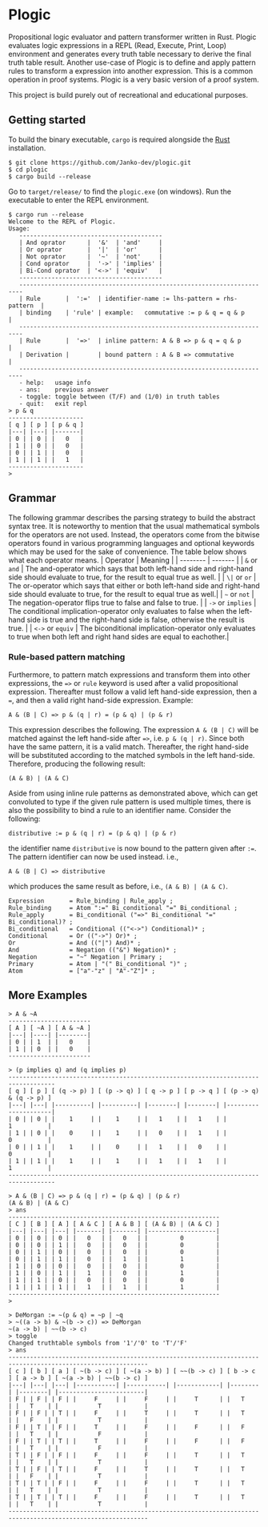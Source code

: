 # Plogic
Propositional logic evaluator and pattern transformer written in Rust. Plogic evaluates logic expressions in a REPL (Read, Execute, Print, Loop) environment and generates every truth table necessary to derive the final truth table result. Another use-case of Plogic is to define and apply pattern rules to transform a expression into another expression. This is a common operation in proof systems. Plogic is a very basic version of a proof system.

This project is build purely out of recreational and educational purposes.

## Getting started
To build the binary executable, `cargo` is required alongside the [Rust](https://www.rust-lang.org/tools/install) installation.
```
$ git clone https://github.com/Janko-dev/plogic.git
$ cd plogic
$ cargo build --release
```
Go to `target/release/` to find the `plogic.exe` (on windows). Run the executable to enter the REPL environment.

``` 
$ cargo run --release
Welcome to the REPL of Plogic.
Usage:
   ----------------------------------------
   | And oprator      |  '&'  | 'and'     |
   | Or oprator       |  '|'  | 'or'      |
   | Not oprator      |  '~'  | 'not'     |
   | Cond oprator     |  '->' | 'implies' |
   | Bi-Cond oprator  | '<->' | 'equiv'   |
   ----------------------------------------
   -----------------------------------------------------------------------
   | Rule       |  ':='  | identifier-name := lhs-pattern = rhs-pattern  |
   | binding    | 'rule' | example:   commutative := p & q = q & p       |
   -----------------------------------------------------------------------
   | Rule       |  '=>'  | inline pattern: A & B => p & q = q & p        |
   | Derivation |        | bound pattern : A & B => commutative          |
   -----------------------------------------------------------------------
   - help:   usage info
   - ans:    previous answer
   - toggle: toggle between (T/F) and (1/0) in truth tables
   - quit:   exit repl
> p & q
---------------------
[ q ] [ p ] [ p & q ]
|---| |---| |-------|
| 0 | | 0 | |   0   |
| 1 | | 0 | |   0   |
| 0 | | 1 | |   0   |
| 1 | | 1 | |   1   |
---------------------
>
```

## Grammar
The following grammar describes the parsing strategy to build the abstract syntax tree. It is noteworthy to mention that the usual mathematical symbols for the operators are not used. Instead, the operators come from the bitwise operators found in various programming languages and optional keywords which may be used for the sake of convenience. The table below shows what each operator means.
| Operator | Meaning |
| -------- | ------- |
| `&` or `and` | The and-operator which says that both left-hand side and right-hand side should evaluate to true, for the result to equal true as well. |
| `\|` or `or` | The or-operator which says that either or both left-hand side and right-hand side should evaluate to true, for the result to equal true as well.|
| `~` or `not` | The negation-operator flips true to false and false to true. |
| `->` or `implies` | The conditional implication-operator only evaluates to false when the left-hand side is true and the right-hand side is false, otherwise the result is true. |
| `<->` or `equiv` | The biconditional implication-operator only evaluates to true when both left and right hand sides are equal to eachother.|

### Rule-based pattern matching
Furthermore, to pattern match expressions and transform them into other expressions, the `=>` or `rule` keyword is used after a valid propositional expression. Thereafter must follow a valid left hand-side expression, then a `=`, and then a valid right hand-side expression. Example:

`A & (B | C) => p & (q | r) = (p & q) | (p & r)`

This expression describes the following. The expression `A & (B | C)` will be matched against the left hand-side after `=>`, i.e. `p & (q | r)`. Since both have the same pattern, it is a valid match. Thereafter, the right hand-side will be substituted according to the matched symbols in the left hand-side. Therefore, producing the following result:

`(A & B) | (A & C)`

Aside from using inline rule patterns as demonstrated above, which can get convoluted to type if the given rule pattern is used multiple times, there is also the possibility to bind a rule to an identifier name. Consider the following:

`distributive := p & (q | r) = (p & q) | (p & r)`

the identifier name `distributive` is now bound to the pattern given after `:=`. The pattern identifier can now be used instead. i.e., 

`A & (B | C) => distributive`

which produces the same result as before, i.e., `(A & B) | (A & C)`.

``` ebnf
Expression       = Rule_binding | Rule_apply ;
Rule_binding     = Atom ":=" Bi_conditional "=" Bi_conditional ;
Rule_apply       = Bi_conditional ("=>" Bi_conditional "=" Bi_conditional)? ;
Bi_conditional   = Conditional (("<->") Conditional)* ;
Conditional      = Or (("->") Or)* ;
Or               = And (("|") And)* ;
And              = Negation (("&") Negation)* ;
Negation         = "~" Negation | Primary ;
Primary          = Atom | "(" Bi_conditional ")" ;
Atom             = ["a"-"z" | "A"-"Z"]* ;
```

## More Examples
 
```
> A & ~A
-----------------------
[ A ] [ ~A ] [ A & ~A ]
|---| |----| |--------|
| 0 | | 1  | |   0    |
| 1 | | 0  | |   0    |
-----------------------
```
```
> (p implies q) and (q implies p) 
-----------------------------------------------------------------------------------
[ q ] [ p ] [ (q -> p) ] [ (p -> q) ] [ q -> p ] [ p -> q ] [ (p -> q) & (q -> p) ]
|---| |---| |----------| |----------| |--------| |--------| |---------------------|
| 0 | | 0 | |    1     | |    1     | |   1    | |   1    | |          1          |
| 1 | | 0 | |    0     | |    1     | |   0    | |   1    | |          0          |
| 0 | | 1 | |    1     | |    0     | |   1    | |   0    | |          0          |
| 1 | | 1 | |    1     | |    1     | |   1    | |   1    | |          1          |
-----------------------------------------------------------------------------------
```
```
> A & (B | C) => p & (q | r) = (p & q) | (p & r)
(A & B) | (A & C)
> ans
-----------------------------------------------------------
[ C ] [ B ] [ A ] [ A & C ] [ A & B ] [ (A & B) | (A & C) ]
|---| |---| |---| |-------| |-------| |-------------------|
| 0 | | 0 | | 0 | |   0   | |   0   | |         0         |
| 0 | | 0 | | 1 | |   0   | |   0   | |         0         |
| 0 | | 1 | | 0 | |   0   | |   0   | |         0         |
| 0 | | 1 | | 1 | |   0   | |   1   | |         1         |
| 1 | | 0 | | 0 | |   0   | |   0   | |         0         |
| 1 | | 0 | | 1 | |   1   | |   0   | |         1         |
| 1 | | 1 | | 0 | |   0   | |   0   | |         0         |
| 1 | | 1 | | 1 | |   1   | |   1   | |         1         |
-----------------------------------------------------------
>
```
```
> DeMorgan := ~(p & q) = ~p | ~q      
> ~((a -> b) & ~(b -> c)) => DeMorgan
~(a -> b) | ~~(b -> c)
> toggle
Changed truthtable symbols from '1'/'0' to 'T'/'F'
> ans
-------------------------------------------------------------------------------------------------------------
[ c ] [ b ] [ a ] [ ~(b -> c) ] [ ~(a -> b) ] [ ~~(b -> c) ] [ b -> c ] [ a -> b ] [ ~(a -> b) | ~~(b -> c) ]
|---| |---| |---| |-----------| |-----------| |------------| |--------| |--------| |------------------------|
| F | | F | | F | |     F     | |     F     | |     T      | |   T    | |   T    | |           T            |
| F | | F | | T | |     F     | |     T     | |     T      | |   T    | |   F    | |           T            |
| F | | T | | F | |     T     | |     F     | |     F      | |   F    | |   T    | |           F            |
| F | | T | | T | |     T     | |     F     | |     F      | |   F    | |   T    | |           F            |
| T | | F | | F | |     F     | |     F     | |     T      | |   T    | |   T    | |           T            |
| T | | F | | T | |     F     | |     T     | |     T      | |   T    | |   F    | |           T            |
| T | | T | | F | |     F     | |     F     | |     T      | |   T    | |   T    | |           T            |
| T | | T | | T | |     F     | |     F     | |     T      | |   T    | |   T    | |           T            |
-------------------------------------------------------------------------------------------------------------
```
